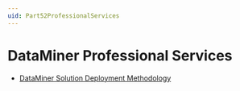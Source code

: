 ```yaml
---
uid: Part52ProfessionalServices
---
```


# DataMiner Professional Services

- [DataMiner Solution Deployment Methodology](../part52/DeploymentMethodology/DeploymentMethodology.md#dataminer-solution-deployment-methodology)
